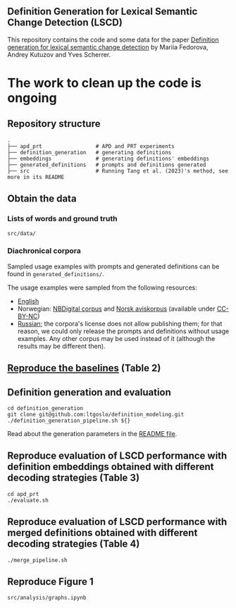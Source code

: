 ## Definition Generation for Lexical Semantic Change Detection (LSCD)

This repository contains the code and some data for the paper [Definition generation for lexical semantic change detection](https://arxiv.org/abs/2406.14167) by Mariia Fedorova, Andrey Kutuzov and Yves Scherrer.

# The work to clean up the code is ongoing

## Repository structure
    .
    ├── apd_prt                 # APD and PRT experiments
    ├── definition_generation   # generating definitions
    ├── embeddings              # generating definitions' embeddings
    ├── generated_definitions   # prompts and definitions generated
    ├── src                     # Running Tang et al. (2023)'s method, see more in its README

## Obtain the data

### Lists of words and ground truth

```src/data/``` 

### Diachronical corpora

Sampled usage examples with prompts and generated definitions can be found in ```generated_definitions/```.

The usage examples were sampled from the following resources:

- [English](https://www.ims.uni-stuttgart.de/en/research/resources/corpora/sem-eval-ulscd-eng/)
- Norwegian: [NBDigital corpus](https://www.nb.no/sprakbanken/ressurskatalog/oai-nb-no-sbr-34/) and [Norsk aviskorpus](https://www.nb.no/sprakbanken/ressurskatalog/oai-nb-no-sbr-4/) (available under [CC-BY-NC](https://creativecommons.org/licenses/by-nc/4.0/))
- [Russian](https://ruscorpora.ru/new/en/corpora-usage.html); the corpora's license does not allow publishing them; for that reason, we could only release the prompts and definitions without usage examples. Any other corpus may be used instead of it (although the results may be different then).

## [Reproduce the baselines](https://github.com/ltgoslo/Definition-generation-for-LSCD/tree/main/src#reproduce-lesk-baselines) (Table 2)

## Definition generation and evaluation

```commandline
cd definition_generation
git clone git@github.com:ltgoslo/definition_modeling.git
./definition_generation_pipeline.sh ${}
```
Read about the generation parameters in the [README file](definition_generation/README.md).

## Reproduce evaluation of LSCD performance with definition embeddings obtained with different decoding strategies (Table 3)

```commandline
cd apd_prt
./evaluate.sh
```

## Reproduce evaluation of LSCD performance with merged definitions obtained with different decoding strategies (Table 4)

```commandline
./merge_pipeline.sh
```

## Reproduce Figure 1

`src/analysis/graphs.ipynb`